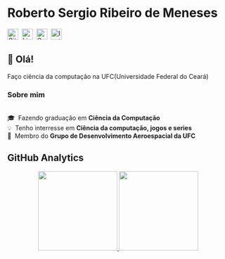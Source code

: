 # Roberto Sergio Ribeiro de Meneses
<a href="https://www.github.com/RobertoSergio" target="_blank"><img src="https://img.shields.io/badge/GitHub-100000?style=flat&logo=github&logoColor=white" alt="GitHub Badge" height="25"></a>&nbsp;
<a href="https://www.linkedin.com/in/robertosrmeneses" target="_blank"><img src="https://img.shields.io/badge/Linkedin-0077B5?style=flat&logo=linkedin&logoColor=white" alt="LinkedIn Badge" height="25"></a>&nbsp;
<a href="mailto:robertomeneses12513321@gmail.com" target="_blank"><img src="https://img.shields.io/badge/Gmail-D14836?style=flat&logo=gmail&logoColor=white" alt="Gmail Badge" height="25"></a>&nbsp;
<a href="https://www.instagram.com/roberto_sergio21" target="_blank"><img src="https://img.shields.io/badge/Instagram-E4405F?style=flat&logo=instagram&logoColor=white" alt="Instagram Badge" height="25"></a>&nbsp;
## 👋 Olá!

Faço ciência da computação na UFC(Universidade Federal do Ceará)

### Sobre mim
<br/>🎓 &nbsp;Fazendo graduação em **Ciência da Computação**
<br/>💡&nbsp; Tenho interresse em **Ciência da computação, jogos e series**
<br/>🚀&nbsp; Membro do **Grupo de Desenvolvimento Aeroespacial da UFC**

## GitHub Analytics

<p align="center">
  <a href="https://github.com/RobertoSergio">
    <img height="180em" src="https://github-readme-stats.vercel.app/api?username=RobertoSergio&theme=dracula&show_icons=true&include_all_commits=true&count_private=true">
    <img height="180em" src="https://github-readme-stats.vercel.app/api/top-langs/?username=RobertoSergio&theme=dracula&layout=compact&langs_count=5">
  </a>
</p>
